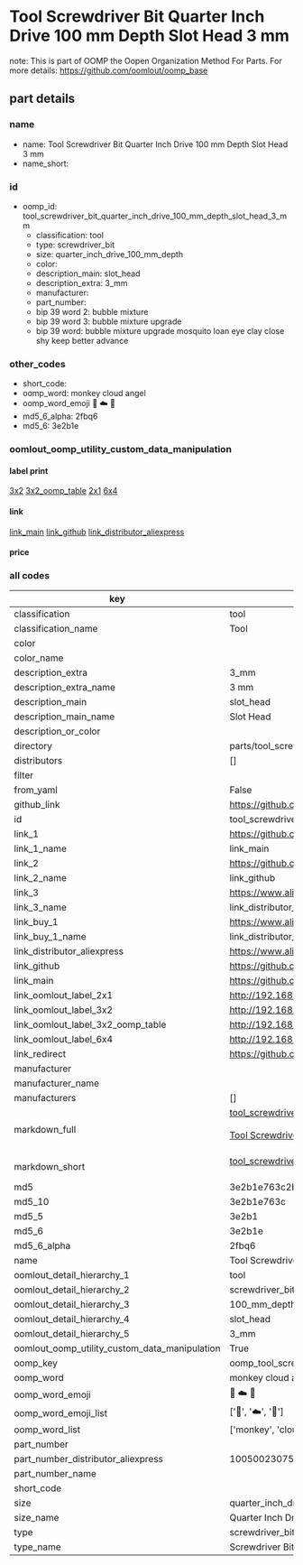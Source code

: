 # Tool Screwdriver Bit Quarter Inch Drive 100 mm Depth Slot Head 3 mm  

note: This is part of OOMP the Oopen Organization Method For Parts. For more details: https://github.com/oomlout/oomp_base

##  part details
  







### name
* name: Tool Screwdriver Bit Quarter Inch Drive 100 mm Depth Slot Head 3 mm
* name_short: 
### id
* oomp_id: tool_screwdriver_bit_quarter_inch_drive_100_mm_depth_slot_head_3_mm
  * classification: tool
  * type: screwdriver_bit
  * size: quarter_inch_drive_100_mm_depth
  * color: 
  * description_main: slot_head
  * description_extra: 3_mm
  * manufacturer: 
  * part_number: 
  * bip 39 word 2: bubble mixture
  * bip 39 word 3: bubble mixture upgrade
  * bip 39 word: bubble mixture upgrade mosquito loan eye clay close shy keep better advance

### other_codes
* short_code: 
* oomp_word: monkey cloud angel
* oomp_word_emoji :monkey: :cloud: :angel:
* md5_6_alpha: 2fbq6
* md5_6: 3e2b1e






### oomlout_oomp_utility_custom_data_manipulation
#### label print
[3x2](http://192.168.1.245:1112/?label=oomp%202fbq6)
[3x2_oomp_table](http://192.168.1.108:1112/?label=oomp%202fbq6)
[2x1](http://192.168.1.242:1112/?label=oomp%202fbq6)
[6x4](http://192.168.1.55:1112/?label=oomp%202fbq6)    

#### link

[link_main](https://github.com/oomlout/oomlout_oomp_version_1_messy/tree/main/parts/tool_screwdriver_bit_quarter_inch_drive_100_mm_depth_slot_head_3_mm) [link_github](https://github.com/oomlout/oomlout_oomp_version_1_messy/tree/main/parts/tool_screwdriver_bit_quarter_inch_drive_100_mm_depth_slot_head_3_mm) [link_distributor_aliexpress](https://www.aliexpress.com/item/1005002307522502.html)                            

#### price







### all codes 
| key | value |  
| --- | --- |  
| classification | tool |  
| classification_name | Tool |  
| color |  |  
| color_name |  |  
| description_extra | 3_mm |  
| description_extra_name | 3 mm |  
| description_main | slot_head |  
| description_main_name | Slot Head |  
| description_or_color |   |  
| directory | parts/tool_screwdriver_bit_quarter_inch_drive_100_mm_depth_slot_head_3_mm |  
| distributors | [] |  
| filter |  |  
| from_yaml | False |  
| github_link | https://github.com/oomlout/oomlout_oomp_part_src/tree/main/parts/tool_screwdriver_bit_quarter_inch_drive_100_mm_depth_slot_head_3_mm |  
| id | tool_screwdriver_bit_quarter_inch_drive_100_mm_depth_slot_head_3_mm |  
| link_1 | https://github.com/oomlout/oomlout_oomp_version_1_messy/tree/main/parts/tool_screwdriver_bit_quarter_inch_drive_100_mm_depth_slot_head_3_mm |  
| link_1_name | link_main |  
| link_2 | https://github.com/oomlout/oomlout_oomp_version_1_messy/tree/main/parts/tool_screwdriver_bit_quarter_inch_drive_100_mm_depth_slot_head_3_mm |  
| link_2_name | link_github |  
| link_3 | https://www.aliexpress.com/item/1005002307522502.html |  
| link_3_name | link_distributor_aliexpress |  
| link_buy_1 | https://www.aliexpress.com/item/1005002307522502.html |  
| link_buy_1_name | link_distributor_aliexpress |  
| link_distributor_aliexpress | https://www.aliexpress.com/item/1005002307522502.html |  
| link_github | https://github.com/oomlout/oomlout_oomp_version_1_messy/tree/main/parts/tool_screwdriver_bit_quarter_inch_drive_100_mm_depth_slot_head_3_mm |  
| link_main | https://github.com/oomlout/oomlout_oomp_version_1_messy/tree/main/parts/tool_screwdriver_bit_quarter_inch_drive_100_mm_depth_slot_head_3_mm |  
| link_oomlout_label_2x1 | http://192.168.1.242:1112/?label=oomp%202fbq6 |  
| link_oomlout_label_3x2 | http://192.168.1.245:1112/?label=oomp%202fbq6 |  
| link_oomlout_label_3x2_oomp_table | http://192.168.1.108:1112/?label=oomp%202fbq6 |  
| link_oomlout_label_6x4 | http://192.168.1.55:1112/?label=oomp%202fbq6 |  
| link_redirect | https://github.com/oomlout/oomlout_oomp_version_1_messy/tree/main/parts/tool_screwdriver_bit_quarter_inch_drive_100_mm_depth_slot_head_3_mm |  
| manufacturer |  |  
| manufacturer_name |  |  
| manufacturers | [] |  
| markdown_full | [tool_screwdriver_bit_quarter_inch_drive_100_mm_depth_slot_head_3_mm](none)<br>[](none)<br>[Tool Screwdriver Bit Quarter Inch Drive 100 Mm Depth Slot Head 3 Mm](none)<br><br> |  
| markdown_short | [tool_screwdriver_bit_quarter_inch_drive_100_mm_depth_slot_head_3_mm](none)<br><br> |  
| md5 | 3e2b1e763c2ba54544c18901dd6390ea |  
| md5_10 | 3e2b1e763c |  
| md5_5 | 3e2b1 |  
| md5_6 | 3e2b1e |  
| md5_6_alpha | 2fbq6 |  
| name | Tool Screwdriver Bit Quarter Inch Drive 100 mm Depth Slot Head 3 mm |  
| oomlout_detail_hierarchy_1 | tool |  
| oomlout_detail_hierarchy_2 | screwdriver_bit |  
| oomlout_detail_hierarchy_3 | 100_mm_depth |  
| oomlout_detail_hierarchy_4 | slot_head |  
| oomlout_detail_hierarchy_5 | 3_mm |  
| oomlout_oomp_utility_custom_data_manipulation | True |  
| oomp_key | oomp_tool_screwdriver_bit_quarter_inch_drive_100_mm_depth_slot_head_3_mm |  
| oomp_word | monkey cloud angel |  
| oomp_word_emoji | :monkey: :cloud: :angel: |  
| oomp_word_emoji_list | [':monkey:', ':cloud:', ':angel:'] |  
| oomp_word_list | ['monkey', 'cloud', 'angel'] |  
| part_number |  |  
| part_number_distributor_aliexpress | 1005002307522502 |  
| part_number_name |  |  
| short_code |  |  
| size | quarter_inch_drive_100_mm_depth |  
| size_name | Quarter Inch Drive 100 mm Depth |  
| type | screwdriver_bit |  
| type_name | Screwdriver Bit |  
